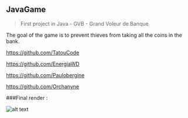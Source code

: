 ## JavaGame
>First project in Java - GVB - Grand Voleur de Banque

The goal of the game is to prevent thieves from taking all the coins in the bank.

https://github.com/TatouCode

https://github.com/EnergiaWD

https://github.com/Paulobergine

https://github.com/Orchanyne

###Final render :

![alt text](https://github.com/Orchanyne/ProjetS2Co/blob/master/unknown.png)
